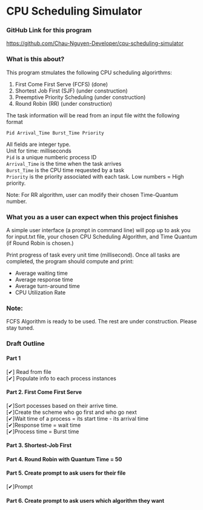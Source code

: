 # CPU Scheduling Simulator  
### GitHub Link for this program  
https://github.com/Chau-Nguyen-Developer/cpu-scheduling-simulator

### What is this about?  

This program stmulates the following CPU scheduling algorirthms:  
1. First Come First Serve (FCFS) (done)  
2. Shortest Job First (SJF) (under construction)
3. Preemptive Priority Scheduling  (under construction)
4. Round Robin (RR) (under construction)

The task information will be read from an input file witht the following format
```  
Pid Arrival_Time Burst_Time Priority
```

All fields are integer type.   
Unit for time: milliseconds  
```Pid``` is a unique numberic process ID  
```Arrival_Time``` is the time when the task arrives  
```Burst_Time``` is the CPU time requested by a task  
```Priority``` is the priority associated with each task. Low numbers = High priority.  

Note: For RR algorithm, user can modify their chosen Time-Quantum number.  

### What you as a user can expect when this project finishes   
A simple user interface (a prompt in command line) will pop up to ask you for input.txt file, your chosen CPU Scheduling Algorithm, and Time Quantum (if Round Robin is chosen.)  

Print progress of task every unit time (millisecond).
Once all tasks are completed, the program should compute and print:
* Average waiting time
* Average response time
* Average turn-around time
* CPU Utilization Rate 
### Note:  
FCFS Algorithm is ready to be used. The rest are under construction. Please stay tuned. 

### Draft Outline
#### Part 1
[✔] Read from file  
[✔] Populate info to each process instances
#### Part 2. First Come First Serve
[✔]Sort pocesses based on their arrive time.  
[✔]Create the scheme who go first and who go next    
[✔]Wait time of a process = its start time - its arrival time  
[✔]Response time = wait time  
[✔]Process time = Burst time    

#### Part 3. Shortest-Job First

#### Part 4. Round Robin with Quantum Time = 50

#### Part 5. Create prompt to ask users for their file
[✔]Prompt

#### Part 6. Create prompt to ask users which algorithm they want
